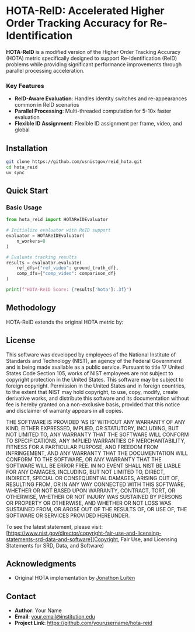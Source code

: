 # HOTA-ReID: Accelerated Higher Order Tracking Accuracy for Re-Identification


**HOTA-ReID** is a modified version of the Higher Order Tracking Accuracy (HOTA) metric specifically designed to support Re-Identification (ReID) problems while providing significant performance improvements through parallel processing acceleration.

### Key Features

- **ReID-Aware Evaluation**: Handles identity switches and re-appearances common in ReID scenarios
- **Parallel Processing**: Multi-threaded computation for 5-10x faster evaluation
- **Flexible ID Assignment**: Flexible ID assignment per frame, video, and global

## Installation

```bash
git clone https://github.com/usnistgov/reid_hota.git
cd hota_reid
uv sync
```

## Quick Start

### Basic Usage

```python
from hota_reid import HOTAReIDEvaluator

# Initialize evaluator with ReID support
evaluator = HOTAReIDEvaluator(
    n_workers=8 
)

# Evaluate tracking results
results = evaluator.evaluate(
    ref_dfs={"ref_video": ground_truth_df},
    comp_dfs={"comp_video": comparison_df}
)

print(f"HOTA-ReID Score: {results['hota']:.3f}")
```


## Methodology

HOTA-ReID extends the original HOTA metric by:


## License

This software was developed by employees of the National Institute of
Standards and Technology (NIST), an agency of the Federal Government and is
being made available as a public service. Pursuant to title 17 United States
Code Section 105, works of NIST employees are not subject to copyright
protection in the United States.  This software may be subject to foreign
copyright.  Permission in the United States and in foreign countries, to the
extent that NIST may hold copyright, to use, copy, modify, create derivative
works, and distribute this software and its documentation without fee is hereby
granted on a non-exclusive basis, provided that this notice and disclaimer of
warranty appears in all copies.

THE SOFTWARE IS PROVIDED 'AS IS' WITHOUT ANY WARRANTY OF ANY KIND, EITHER
EXPRESSED, IMPLIED, OR STATUTORY, INCLUDING, BUT NOT LIMITED TO, ANY WARRANTY
THAT THE SOFTWARE WILL CONFORM TO SPECIFICATIONS, ANY IMPLIED WARRANTIES OF
MERCHANTABILITY, FITNESS FOR A PARTICULAR PURPOSE, AND FREEDOM FROM
INFRINGEMENT, AND ANY WARRANTY THAT THE DOCUMENTATION WILL CONFORM TO THE
SOFTWARE, OR ANY WARRANTY THAT THE SOFTWARE WILL BE ERROR FREE.  IN NO EVENT
SHALL NIST BE LIABLE FOR ANY DAMAGES, INCLUDING, BUT NOT LIMITED TO, DIRECT,
INDIRECT, SPECIAL OR CONSEQUENTIAL DAMAGES, ARISING OUT OF, RESULTING FROM,
OR IN ANY WAY CONNECTED WITH THIS SOFTWARE, WHETHER OR NOT BASED UPON
WARRANTY, CONTRACT, TORT, OR OTHERWISE, WHETHER OR NOT INJURY WAS SUSTAINED
BY PERSONS OR PROPERTY OR OTHERWISE, AND WHETHER OR NOT LOSS WAS SUSTAINED
FROM, OR AROSE OUT OF THE RESULTS OF, OR USE OF, THE SOFTWARE OR SERVICES
PROVIDED HEREUNDER.

To see the latest statement, please visit:
[https://www.nist.gov/director/copyright-fair-use-and-licensing-statements-srd-data-and-software](Copyright, Fair Use, and Licensing Statements for SRD, Data, and Software)

## Acknowledgments

- Original HOTA implementation by [Jonathon Luiten](https://github.com/JonathonLuiten/TrackEval)

## Contact

- **Author**: Your Name
- **Email**: your.email@institution.edu
- **Project Link**: https://github.com/yourusername/hota-reid






